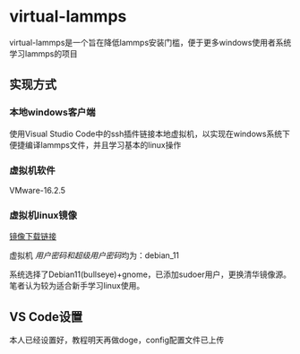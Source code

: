 # virtual-lammps

virtual-lammps是一个旨在降低lammps安装门槛，便于更多windows使用者系统学习lammps的项目

## 实现方式

### 本地windows客户端

使用Visual Studio Code中的ssh插件链接本地虚拟机，以实现在windows系统下便捷编译lammps文件，并且学习基本的linux操作

### 虚拟机软件

VMware-16.2.5

### 虚拟机linux镜像

[镜像下载链接](链接：https://pan.baidu.com/s/1iuoefJK-9R7SEEHcB1NHig?pwd=q5rc "限速百度 不得好死")

虚拟机 *用户密码和超级用户密码*均为：debian_11

系统选择了Debian11(bullseye)+gnome，已添加sudoer用户，更换清华镜像源。笔者认为较为适合新手学习linux使用。


## VS Code设置

本人已经设置好，教程明天再做doge，config配置文件已上传
